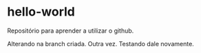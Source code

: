 # hello-world
Repositório para aprender a utilizar o github.

Alterando na branch criada.
Outra vez.
Testando dale novamente.
